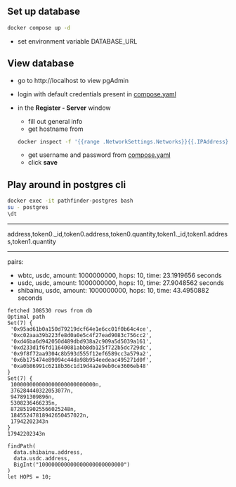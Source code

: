 ## Set up database

```bash
docker compose up -d
```

- set environment variable DATABASE_URL

## View database

- go to http://localhost to view pgAdmin
- login with default credentials present in [compose.yaml](compose.yaml)
- in the **Register - Server** window

  - fill out general info
  - get hostname from

  ```bash
  docker inspect -f '{{range .NetworkSettings.Networks}}{{.IPAddress}}{{end}}' pathfinder-postgres
  ```

  - get username and password from [compose.yaml](compose.yaml)
  - click **save**

## Play around in postgres cli

```bash
docker exec -it pathfinder-postgres bash
su - postgres
\dt
```

---

address,token0.\_id,token0.address,token0.quantity,token1.\_id,token1.address,token1.quantity

---

pairs:

- wbtc, usdc, amount: 1000000000, hops: 10, time: 23.1919656 seconds
- usdc, usdc, amount: 1000000000, hops: 10, time: 27.9048562 seconds
- shibainu, usdc, amount: 1000000000, hops: 10, time: 43.4950882 seconds

```
fetched 308530 rows from db
Optimal path
Set(7) {
 '0x95ad61b0a150d79219dcf64e1e6cc01f0b64c4ce',
 '0xc02aaa39b223fe8d0a0e5c4f27ead9083c756cc2',
 '0xd46ba6d942050d489dbd938a2c909a5d5039a161',
 '0xd233d1f6fd11640081abb8db125f722b5dc729dc',
 '0x9f8f72aa9304c8b593d555f12ef6589cc3a579a2',
 '0x6b175474e89094c44da98b954eedeac495271d0f',
 '0xa0b86991c6218b36c1d19d4a2e9eb0ce3606eb48'
}
Set(7) {
 100000000000000000000000000n,
 376284440322053077n,
 947891309896n,
 5308236466235n,
 8728519025566025248n,
 18455247818942650457022n,
 17942202343n
}
17942202343n

findPath(
  data.shibainu.address,
  data.usdc.address,
  BigInt("100000000000000000000000000")
)
let HOPS = 10;
```

